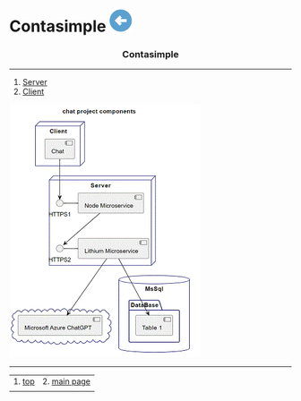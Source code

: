 # Contasimple [![back](/assets/back.svg)](../README.md) 

<h3 align="center">Contasimple</h3>

- - -

1. [Server](./server/README.md)
2. [Client](./client/README.md)

![components](./components.gif)

- - -

|     |     |
| --- | --- |
| 1. [top](#Contasimple) | 2. [main page](/README.md) |
|     |     |